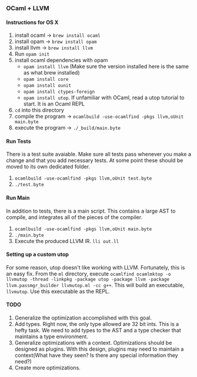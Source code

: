 ### OCaml + LLVM

#### Instructions for OS X

1. install ocaml -> ```brew install ocaml```
2. install opam -> ```brew install opam```
3. install llvm -> ```brew install llvm```
4. Run ```opam init```
5. install ocaml dependencies with opam
    * ```opam install llvm``` (Make sure the version installed here is the same as what brew installed)
    * ```opam install core```
    * ```opam install ounit```
    * ```opam install ctypes-foreign```
    * ```opam install utop```. If unfamiliar with OCaml, read a utop tutorial to start. It is an Ocaml REPL
6. ```cd``` into this directory
7. compile the program -> ```ocamlbuild -use-ocamlfind -pkgs llvm,oUnit main.byte```
8. execute the program -> ```./_build/main.byte```

#### Run Tests
There is a test suite avaiable. Make sure all tests pass whenever you make a change and that you add necessary tests. At some point these should be moved to its own dedicated folder.

1. ```ocamlbuild -use-ocamlfind -pkgs llvm,oUnit test.byte```
2. ```./test.byte```

#### Run Main
In addition to tests, there is a main script. This contains a large AST to compile, and integrates all of the pieces of the compiler.

1. ```ocamlbuild -use-ocamlfind -pkgs llvm,oUnit main.byte```
2. ```./main.byte```
3. Execute the produced LLVM IR. ```lli out.ll```

#### Setting up a custom utop

For some reason, utop doesn't like working with LLVM. Fortunately, this is an easy fix.
From the ```ml``` directory, execute ```ocamlfind ocamlmktop -o llvmutop -thread -linkpkg -package utop -package llvm -package llvm.passmgr_builder llvmutop.ml -cc g++```. This will build an executable, ```llvmutop```. Use this executable as the REPL.

#### TODO

1. Generalize the optimization accomplished with this goal.
2. Add types. Right now, the only type allowed are 32 bit ints. This is a hefty task. We need to add types to the AST and a type checker that maintains a type environment.
3. Generalize optimizations with a context. Optimizations should be designed as plugins. With this design, plugins may need to maintain a context(What have they seen? Is there any special information they need?)
4. Create more optimizations.
